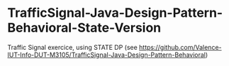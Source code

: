 # TrafficSignal-Java-Design-Pattern-Behavioral-State-Version
Traffic Signal exercice, using STATE DP (see https://github.com/Valence-IUT-Info-DUT-M3105/TrafficSignal-Java-Design-Pattern-Behavioral)
